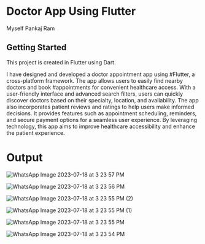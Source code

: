 # Doctor App Using Flutter

Myself Pankaj Ram

## Getting Started

This project is created in Flutter using Dart.

I have designed and developed a doctor appointment app using #Flutter, a cross-platform framework. The app allows users to easily find nearby doctors and book #appointments for convenient healthcare access. With a user-friendly interface and advanced search filters, users can quickly discover doctors based on their specialty, location, and availability. The app also incorporates patient reviews and ratings to help users make informed decisions. It provides features such as appointment scheduling, reminders, and secure payment options for a seamless user experience. By leveraging technology, this app aims to improve healthcare accessibility and enhance the patient experience.


# Output
![WhatsApp Image 2023-07-18 at 3 23 57 PM](https://github.com/pankaj1101/Doctor-App/assets/116742441/49cf2540-9721-48c8-ade0-ddfe04457687)  

![WhatsApp Image 2023-07-18 at 3 23 56 PM](https://github.com/pankaj1101/Doctor-App/assets/116742441/6ec5ecd2-4404-4033-b6b5-4ebd9a6b2429)

![WhatsApp Image 2023-07-18 at 3 23 55 PM (2)](https://github.com/pankaj1101/Doctor-App/assets/116742441/df0ff5d6-3202-4429-9e2e-e959e3d5f318)

![WhatsApp Image 2023-07-18 at 3 23 55 PM (1)](https://github.com/pankaj1101/Doctor-App/assets/116742441/7726342a-7800-456e-9ac7-f0ab1068beea)

![WhatsApp Image 2023-07-18 at 3 23 55 PM](https://github.com/pankaj1101/Doctor-App/assets/116742441/0e95ec2f-aba0-4cf3-b56f-26cc5e99126f)

![WhatsApp Image 2023-07-18 at 3 23 54 PM](https://github.com/pankaj1101/Doctor-App/assets/116742441/916426e4-8c49-4325-bee6-f220536eb216)

